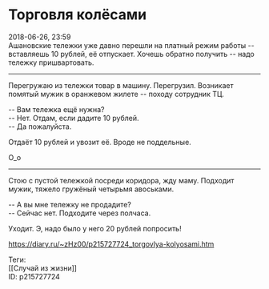 Торговля колёсами
==================

   
 2018-06-26, 23:59   
  Ашановские тележки уже давно перешли на платный режим работы -- вставляешь 10 рублей, её отпускает. Хочешь обратно получить -- надо тележку пришвартовать.   
   
 ***   
   
 Перегружаю из тележки товар в машину. Перегрузил. Возникает помятый мужик в оранжевом жилете -- походу сотрудник ТЦ.   
   
 -- Вам тележка ещё нужна?   
 -- Нет. Отдам, если дадите 10 рублей.   
 -- Да пожалуйста.   
   
 Отдаёт 10 рублей и увозит её. Вроде не поддельные.   
   
 О\_о   
   
 ***   
   
 Стою с пустой тележкой посреди коридора, жду маму. Подходит мужик, тяжело гружёный четырьмя авоськами.   
   
 -- А вы мне тележку не продадите?   
 -- Сейчас нет. Подходите через полчаса.   
   
 Уходит. Э, надо было у него 20 рублей попросить!   
    
 <https://diary.ru/~zHz00/p215727724_torgovlya-kolyosami.htm>   
   
 Теги:   
 [[Случай из жизни]]   
 ID: p215727724